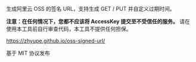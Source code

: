 生成阿里云 OSS 的签名 URL，支持生成 GET / PUT 并自定义过期时间。

**注意：在任何情况下，您都不应该将 AccessKey 提交至不受信任的服务。**
请在使用本工具前自行审查代码，本工具不提供任何担保。

https://zhyupe.github.io/oss-signed-url/

基于 MIT 协议发布
